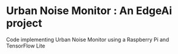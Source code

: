 # Urban Noise Monitor : An EdgeAi project
Code implementing Urban Noise Monitor using a Raspberry Pi and TensorFlow Lite
